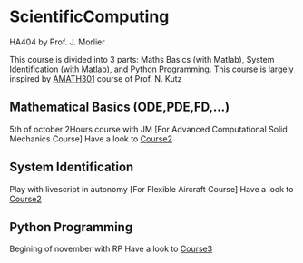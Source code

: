 # ScientificComputing
HA404 by Prof. J. Morlier


This course is divided into 3 parts: Maths Basics (with Matlab), System Identification (with Matlab), and Python Programming.
This course is largely inspired by [AMATH301](https://courses.washington.edu/am301/) course of Prof. N. Kutz 


## Mathematical Basics (ODE,PDE,FD,...)
5th of october 2Hours course with JM  [For Advanced Computational Solid Mechanics Course]
Have a look to [Course2](https://github.com/jomorlier/ScientificComputing/blob/master/SystemIdentification/Course1.md)


## System Identification 
Play with livescript in autonomy [For Flexible Aircraft Course]
Have a look to [Course2](https://github.com/jomorlier/ScientificComputing/blob/master/SystemIdentification/Course2.md)

## Python Programming
Begining of november with RP 
Have a look to [Course3](https://github.com/jomorlier/ScientificComputing/blob/master/PythonProgramming/Course3.md)


